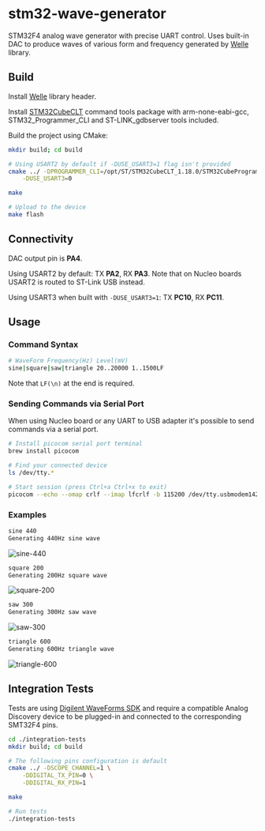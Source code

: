 # stm32-wave-generator

STM32F4 analog wave generator with precise UART control. Uses built-in DAC to produce waves of various form and frequency generated by [Welle](https://github.com/frolovilya/Welle) library.


## Build

Install [Welle](https://github.com/frolovilya/Welle) library header.

Install [STM32CubeCLT](https://www.st.com/en/development-tools/stm32cubeclt.html?rt=um&id=UM3088) command tools package with arm-none-eabi-gcc, STM32_Programmer_CLI and ST-LINK_gdbserver tools included.

Build the project using CMake:

```sh
mkdir build; cd build

# Using USART2 by default if -DUSE_USART3=1 flag isn't provided
cmake ../ -DPROGRAMMER_CLI=/opt/ST/STM32CubeCLT_1.18.0/STM32CubeProgrammer/bin/STM32_Programmer_CLI \
    -DUSE_USART3=0

make

# Upload to the device
make flash
```

## Connectivity

DAC output pin is **PA4**.

Using USART2 by default: 
TX **PA2**, RX **PA3**. Note that on Nucleo boards USART2 is routed to ST-Link USB instead.

Using USART3 when built with `-DUSE_USART3=1`:
TX **PC10**, RX **PC11**.


## Usage

### Command Syntax
```sh
# WaveForm Frequency(Hz) Level(mV)
sine|square|saw|triangle 20..20000 1..1500LF
```
Note that `LF(\n)` at the end is required.

### Sending Commands via Serial Port

When using Nucleo board or any UART to USB adapter it's possible to send commands via a serial port.

```sh
# Install picocom serial port terminal
brew install picocom

# Find your connected device
ls /dev/tty.*

# Start session (press Ctrl+a Ctrl+x to exit)
picocom --echo --omap crlf --imap lfcrlf -b 115200 /dev/tty.usbmodem14203
```

### Examples
```sh
sine 440
Generating 440Hz sine wave
```
![sine-440](https://github.com/frolovilya/stm32-wave-generator/assets/271293/2d8baa18-3032-44dd-9d15-85e10a6b2b6a)

```sh
square 200
Generating 200Hz square wave
```
![square-200](https://github.com/frolovilya/stm32-wave-generator/assets/271293/21c3fa6d-4aa2-480e-95d7-ad2351046e58)

```sh
saw 300
Generating 300Hz saw wave
```
![saw-300](https://github.com/frolovilya/stm32-wave-generator/assets/271293/c1e2de59-1d40-44a9-82bd-15b46a5f6384)

```sh
triangle 600
Generating 600Hz triangle wave
```
![triangle-600](https://github.com/frolovilya/stm32-wave-generator/assets/271293/79b30d67-fb2d-41dc-8336-3c95391298d8)

## Integration Tests

Tests are using [Digilent WaveForms SDK](https://digilent.com/reference/software/waveforms/waveforms-sdk/start) and require a compatible Analog Discovery device to be plugged-in and connected to the corresponding SMT32F4 pins.

```sh
cd ./integration-tests
mkdir build; cd build

# The following pins configuration is default
cmake ../ -DSCOPE_CHANNEL=1 \
    -DDIGITAL_TX_PIN=0 \
    -DDIGITAL_RX_PIN=1

make

# Run tests
./integration-tests
```
